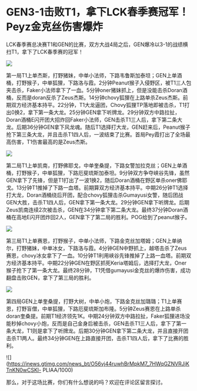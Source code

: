 # GEN3-1击败T1，拿下LCK春季赛冠军！Peyz金克丝伤害爆炸

LCK春季赛总决赛T1和GEN的比赛，双方大战4局之后，GEN爆冷以3-1的战绩横扫T1，拿下了LCK春季赛的冠军！

![](https://inews.gtimg.com/news_bt/Oc1XI5_kT5ctrNRAtBaMRshR2dLNk3uvf1CJjLi5t_V9kAA/1000)

第一局T1上单杰斯，打野猪妹，中单小法师，下路韦鲁斯加泰坦；GEN上单酒桶，打野猴子，中单狐狸，下路洛与霞。2分钟Peanut猴子入侵野区，被T1三人包夹击杀，Faker小法师拿下了一血。5分钟oner猪妹抓上，但是没能击杀Doran酒桶，反而是doran反杀了Zeus杰斯。14分钟chovy狐狸在上路单杀Zeus杰斯。前期双方经济基本持平。22分钟，T1大龙逼团，Chovy狐狸TP落地即被击杀，T1打出0换2，拿下第一条大龙。25分钟GEN拿下听牌龙。29分钟双方中路拉扯，Doran酒桶E闪开团大招炸回Faker小法师，GEN击杀T1三人后，拿下第二条大龙。后期36分钟GEN拿下风龙魂。随后T1选择打大龙，GEN赶来后，Peanut猴子抢下第三条大龙，并且击杀T1四人后，一波结束了比赛。首局Pey霞打出了全场最高伤害，T1伤害最高的是Zeus杰斯。

![](https://inews.gtimg.com/news_bt/OowDPUfEGiewGrDo7_Vb84ElKNrmTt_mbTnciuj2-emV0AA/1000)

第二局T1上单凯南，打野佛耶戈，中单奎桑提，下路女警加拉克丝；GEN上单酒桶，打野猴子，中单狐狸，下路厄斐琉斯加泰坦。9分钟双方争夺峡谷先锋，虽然GEN拿下了先锋，但是T1打出了一波1换2，随后Doran酒桶在野区单杀oner佛耶戈。13分钟T1推掉了下路一血塔。前期算双方经济基本持平。中期26分钟T1选择打大龙，Doran酒桶绕后开团，配合chovy狐狸击杀Gumayusi女警，随后团战GEN大胜，击杀T1四人后，GEN拿下第一条大龙。29分钟GEN拿下听牌龙。后期Zeus凯南连续2次被击杀，GEN在34分钟拿下第二条大龙。最终37分钟Doran酒桶在高地E闪开团炸回2人，GEN拿下了第二局的胜利。POG给到了peanut猴子。

![](https://inews.gtimg.com/news_bt/OvEik7bUclzpxdbe_4qsjGqXPXZxgT0xbHUQoBhYoJ0gwAA/1000)

第三局T1上单赛恩，打野猴子，中单小法师，下路金克丝加塔姆；GEN上单纳尔，打野猪妹，中单冰女，下路洛与霞。4分钟GEN中野抓上，越塔击杀了Zeus赛恩，chovy冰女拿下了一血。10分钟T1利用峡谷先锋推掉了上路一血塔。前期双方经济基本持平。中期22分钟GEN在野区抓死Keria塔姆后，选择打大龙，Oner猴子抢下了第一条大龙。最终28分钟，T1凭借gumayusi金克丝的爆炸伤害，成功翻盘击败GEN，拿下了第三局的胜利。

![](https://inews.gtimg.com/news_bt/O63yMrrnUvIZf86E01gvNJeugmIjhVaFxqngkmvemxPp4AA/1000)

第四局GEN上单奎桑提，打野大树，中单小炮，下路金克丝加璐璐；T1上单赛恩，打野盲僧，中单狐狸，下路厄斐琉斯加布隆。5分钟Zeus赛恩在上路单杀doran奎桑提。前期T1经济领先1K。中期24分钟双方中路拉扯，Faker狐狸进场没能秒掉chovy小炮，反而是自己金身后被击杀，GEN击杀T1三人后，拿下了第一条大龙，T1则是拿下了听牌龙。后期30分钟GEN拿下第二条大龙，并且直接开团击杀T1两人。最终34分钟GEN在上路直接开团，击杀T1四人后，拿下了比赛的胜利。

![](https://inews.gtimg.com/news_bt/O56vj44ruwhBrMpkM7_7HWqGZNVRJjKTnKN0wCSKl-
PLIAA/1000)

那么，对于这场比赛，你们有什么想说的吗？欢迎在评论区留言探讨。

